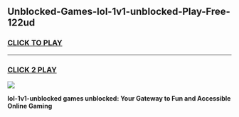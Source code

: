 
## Unblocked-Games-lol-1v1-unblocked-Play-Free-122ud
<h3>
<a href="https://premium76.site?title=lol-1v1-unblocked&ref=12A">CLICK TO PLAY</a></h3>
<hr>

<h3>
<a href="https://premium76.site?title=lol-1v1-unblocked&ref=12A">CLICK 2 PLAY</a>
  
</h3>

<a href="https://premium76.site?title=lol-1v1-unblocked&ref=12A"><img src="https://clearcache.store/games.png"></a>


**lol-1v1-unblocked games unblocked: Your Gateway to Fun and Accessible Online Gaming**
